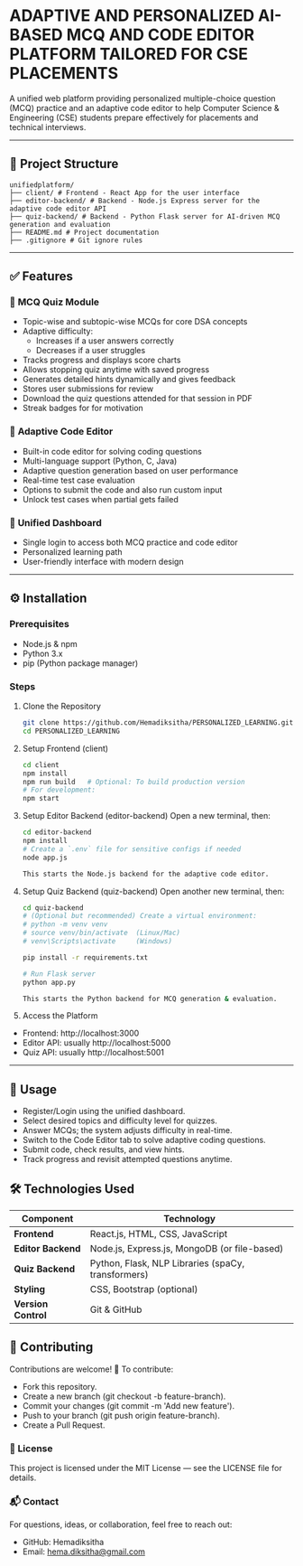 # ADAPTIVE AND PERSONALIZED AI-BASED MCQ AND CODE EDITOR PLATFORM TAILORED FOR CSE PLACEMENTS

A unified web platform providing personalized multiple-choice question (MCQ) practice and an adaptive code editor to help Computer Science & Engineering (CSE) students prepare effectively for placements and technical interviews.

---

## 📁 Project Structure

    unifiedplatform/
    ├── client/ # Frontend - React App for the user interface
    ├── editor-backend/ # Backend - Node.js Express server for the adaptive code editor API
    ├── quiz-backend/ # Backend - Python Flask server for AI-driven MCQ generation and evaluation
    ├── README.md # Project documentation
    ├── .gitignore # Git ignore rules


---

## ✅ Features

### 📌 **MCQ Quiz Module**
- Topic-wise and subtopic-wise MCQs for core DSA concepts
- Adaptive difficulty:
  - Increases if a user answers correctly
  - Decreases if a user struggles
- Tracks progress and displays score charts
- Allows stopping quiz anytime with saved progress
- Generates detailed hints dynamically and gives feedback
- Stores user submissions for review
- Download the quiz questions attended for that session in PDF
- Streak badges for for motivation

### 📌 **Adaptive Code Editor**
- Built-in code editor for solving coding questions
- Multi-language support (Python, C, Java)
- Adaptive question generation based on user performance
- Real-time test case evaluation
- Options to submit the code and also run custom input
- Unlock test cases when partial gets failed

### 📌 **Unified Dashboard**
- Single login to access both MCQ practice and code editor
- Personalized learning path
- User-friendly interface with modern design

---

## ⚙️ Installation 

### Prerequisites
- Node.js & npm
- Python 3.x
- pip (Python package manager)

### Steps

1. Clone the Repository
    ```bash
    git clone https://github.com/Hemadiksitha/PERSONALIZED_LEARNING.git
    cd PERSONALIZED_LEARNING

2. Setup Frontend (client)
    ```bash
    cd client
    npm install
    npm run build   # Optional: To build production version
    # For development:
    npm start

3. Setup Editor Backend (editor-backend)
    Open a new terminal, then:

    ```bash
    cd editor-backend
    npm install
    # Create a `.env` file for sensitive configs if needed
    node app.js

    This starts the Node.js backend for the adaptive code editor.

4. Setup Quiz Backend (quiz-backend)
    Open another new terminal, then:

    ```bash
    cd quiz-backend
    # (Optional but recommended) Create a virtual environment:
    # python -m venv venv
    # source venv/bin/activate  (Linux/Mac)
    # venv\Scripts\activate     (Windows)

    pip install -r requirements.txt

    # Run Flask server
    python app.py

    This starts the Python backend for MCQ generation & evaluation.

5. Access the Platform
- Frontend: http://localhost:3000
- Editor API: usually http://localhost:5000
- Quiz API: usually http://localhost:5001

---

## 🚀 Usage
- Register/Login using the unified dashboard.
- Select desired topics and difficulty level for quizzes.
- Answer MCQs; the system adjusts difficulty in real-time.
- Switch to the Code Editor tab to solve adaptive coding questions.
- Submit code, check results, and view hints.
- Track progress and revisit attempted questions anytime.

## 🛠️ Technologies Used

| Component           | Technology                                         |
| ------------------- | -------------------------------------------------- |
| **Frontend**        | React.js, HTML, CSS, JavaScript                    |
| **Editor Backend**  | Node.js, Express.js, MongoDB (or file-based)       |
| **Quiz Backend**    | Python, Flask, NLP Libraries (spaCy, transformers) |
| **Styling**         | CSS, Bootstrap (optional)                          |
| **Version Control** | Git & GitHub                                       |

## 🤝 Contributing
Contributions are welcome! 🚀
To contribute:
- Fork this repository.
- Create a new branch (git checkout -b feature-branch).
- Commit your changes (git commit -m 'Add new feature').
- Push to your branch (git push origin feature-branch).
- Create a Pull Request.

### 📄 License
This project is licensed under the MIT License — see the LICENSE file for details.

### 📬 Contact
For questions, ideas, or collaboration, feel free to reach out:
- GitHub: Hemadiksitha
- Email: hema.diksitha@gmail.com
